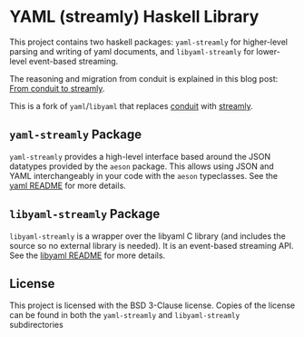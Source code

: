 # YAML (streamly) Haskell Library

This project contains two haskell packages: `yaml-streamly` for higher-level parsing and writing of yaml documents, and `libyaml-streamly`
for lower-level event-based streaming.

The reasoning and migration from conduit is explained in this blog post:
[From conduit to streamly](https://hasufell.github.io/posts/2021-10-22-conduit-to-streamly.html).

This is a fork of `yaml`/`libyaml` that replaces [conduit](https://hackage.haskell.org/package/conduit) with [streamly](https://hackage.haskell.org/package/streamly).

## `yaml-streamly` Package

`yaml-streamly` provides a high-level interface based around the JSON datatypes provided by the `aeson` package. This allows
using JSON and YAML interchangeably in your code with the `aeson` typeclasses. See the
[yaml README](./yaml-streamly/README.md) for more details.

## `libyaml-streamly` Package

`libyaml-streamly` is a wrapper over the libyaml C library (and includes the source so no external library is needed). It is an
event-based streaming API. See the [libyaml README](./libyaml-streamly/README.md) for
more details.

## License

This project is licensed with the BSD 3-Clause license. Copies of the license can be found in both the `yaml-streamly` and
`libyaml-streamly` subdirectories
